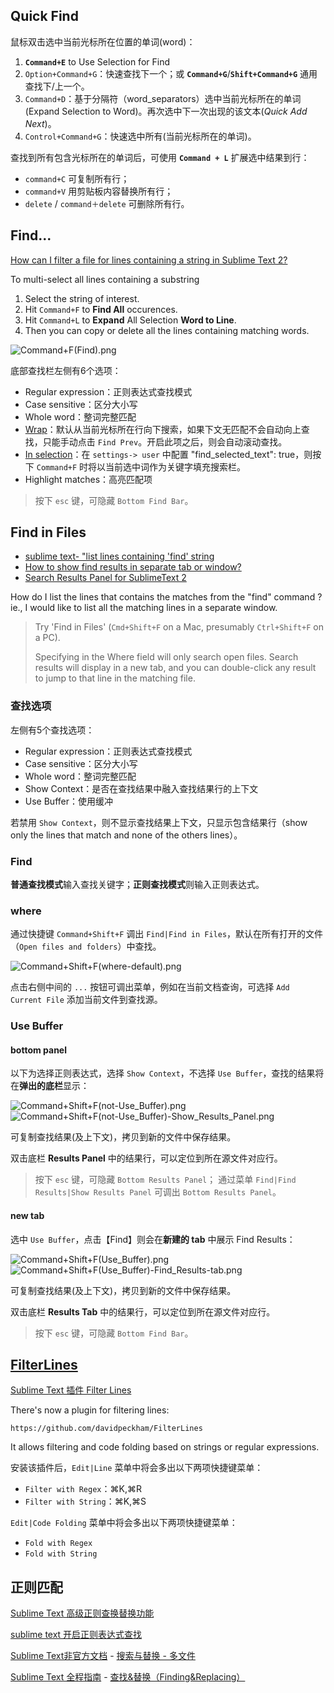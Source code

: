 ## Quick Find
鼠标双击选中当前光标所在位置的单词(word)：

1. **`Command+E`** to Use Selection for Find  
2. `Option+Command+G`：快速查找下一个；或 **`Command+G`**/**`Shift+Command+G`** 通用查找下/上一个。  
3. `Command+D`：基于分隔符（word_separators）选中当前光标所在的单词(Expand Selection to Word)。再次选中下一次出现的该文本(_Quick Add Next_)。  
4. `Control+Command+G`：快速选中所有(当前光标所在的单词)。  

查找到所有包含光标所在的单词后，可使用 **`Command + L`** 扩展选中结果到行：

- `command+C` 可复制所有行；  
- `command+V` 用剪贴板内容替换所有行；  
- `delete` / `command＋delete` 可删除所有行。  

## Find...
[How can I filter a file for lines containing a string in Sublime Text 2?](http://superuser.com/questions/452189/how-can-i-filter-a-file-for-lines-containing-a-string-in-sublime-text-2)

To multi-select all lines containing a substring

1. Select the string of interest.  
2. Hit `Command+F` to **Find All** occurences.  
3. Hit `Command+L` to **Expand** All Selection **Word to Line**.  
4. Then you can copy or delete all the lines containing matching words.  

![Command+F(Find).png](images/Command+F(Find).png)

底部查找栏左侧有6个选项：

- Regular expression：正则表达式查找模式  
- Case sensitive：区分大小写  
- Whole word：整词完整匹配  
- [Wrap](http://sublimetexttips.com/enabling-wrap-mode-in-sublimes-find-replace-and-find-in-files/)：默认从当前光标所在行向下搜索，如果下文无匹配不会自动向上查找，只能手动点击 `Find Prev`。开启此项之后，则会自动滚动查找。  
- [In selection](http://stackoverflow.com/questions/20623883/sublime-text-find-in-selection)：在 `settings-> user` 中配置 "find_selected_text": true，则按下 `Command+F` 时将以当前选中词作为关键字填充搜索栏。  
- Highlight matches：高亮匹配项  

> 按下 `esc` 键，可隐藏 `Bottom Find Bar`。

## Find in Files
- [sublime text- "list lines containing 'find' string](http://stackoverflow.com/questions/14364329/sublime-text-list-lines-containing-find-string)  
- [How to show find results in separate tab or window?](http://stackoverflow.com/questions/26543307/how-to-show-find-results-in-separate-tab-or-window)  
- [Search Results Panel for SublimeText 2](http://stackoverflow.com/questions/15929527/search-results-panel-for-sublimetext-2)  

How do I list the lines that contains the matches from the "find" command ? ie., I would like to list all the matching lines in a separate window.

> Try 'Find in Files' (`Cmd+Shift+F` on a Mac, presumably `Ctrl+Shift+F` on a PC).
> 
> Specifying <open files> in the Where field will only search open files. Search results will display in a new tab, and you can double-click any result to jump to that line in the matching file.

### 查找选项
左侧有5个查找选项：

- Regular expression：正则表达式查找模式  
- Case sensitive：区分大小写  
- Whole word：整词完整匹配  
- Show Context：是否在查找结果中融入查找结果行的上下文  
- Use Buffer：使用缓冲  

若禁用 `Show Context`，则不显示查找结果上下文，只显示包含结果行（show only the lines that match and none of the others lines）。

### Find
**普通查找模式**输入查找关键字；**正则查找模式**则输入正则表达式。

### where
通过快捷键 `Command+Shift+F` 调出 `Find|Find in Files`，默认在所有打开的文件（`Open files and folders`）中查找。 

![Command+Shift+F(where-default).png](images/Command+Shift+F(where-default).png)

点击右侧中间的 `...` 按钮可调出菜单，例如在当前文档查询，可选择 `Add Current File` 添加当前文件到查找源。

### Use Buffer
#### bottom panel
以下为选择正则表达式，选择 `Show Context`，不选择 `Use Buffer`，查找的结果将在**弹出的底栏**显示：

![Command+Shift+F(not-Use_Buffer).png](images/Command+Shift+F(not-Use_Buffer).png)
![Command+Shift+F(not-Use_Buffer)-Show_Results_Panel.png](images/Command+Shift+F(not-Use_Buffer)-Show_Results_Panel.png)

可复制查找结果(及上下文)，拷贝到新的文件中保存结果。

双击底栏 **Results Panel** 中的结果行，可以定位到所在源文件对应行。

> 按下 `esc` 键，可隐藏 `Bottom Results Panel`；
> 通过菜单 `Find|Find Results|Show Results Panel` 可调出 `Bottom Results Panel`。

#### new tab
选中 `Use Buffer`，点击【Find】则会在**新建的 tab** 中展示 Find Results：

![Command+Shift+F(Use_Buffer).png](images/Command+Shift+F(Use_Buffer).png)
![Command+Shift+F(Use_Buffer)-Find_Results-tab.png](images/Command+Shift+F(Use_Buffer)-Find_Results-tab.png)

可复制查找结果(及上下文)，拷贝到新的文件中保存结果。

双击底栏 **Results Tab** 中的结果行，可以定位到所在源文件对应行。

> 按下 `esc` 键，可隐藏 `Bottom Find Bar`。

## [FilterLines](http://blchen.com/sublime-text-plug-in-filter-lines/)
[Sublime Text 插件 Filter Lines](http://blchen.com/sublime-text-plug-in-filter-lines/)

There's now a plugin for filtering lines: 

    https://github.com/davidpeckham/FilterLines 

It allows filtering and code folding based on strings or regular expressions.

安装该插件后，`Edit|Line` 菜单中将会多出以下两项快捷键菜单：

- `Filter with Regex`：⌘K,⌘R  
- `Filter with String`：⌘K,⌘S  

`Edit|Code Folding` 菜单中将会多出以下两项快捷键菜单：
  
- `Fold with Regex`  
- `Fold with String`  

## 正则匹配
[Sublime Text 高级正则查换替换功能](http://blog.csdn.net/aerchi/article/details/46739167)

[sublime text 开启正则表达式查找](http://blog.csdn.net/yageeart/article/details/39027459)

[Sublime Text非官方文档](http://sublime-text.readthedocs.io/en/latest/index.html) - [搜索与替换 - 多文件](http://sublime-text.readthedocs.io/en/latest/search_and_replace/search_and_replace_files.html)

[Sublime Text 全程指南](http://www.kancloud.cn/digest/sublime-text-complete-guide) - [查找&替换（Finding&Replacing）](https://www.kancloud.cn/digest/sublime-text-complete-guide/61431)
